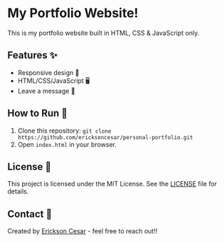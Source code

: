# My Portfolio Website!

This is my portfolio website built in HTML, CSS & JavaScript only.

## Features ✨

- Responsive design 📱
- HTML/CSS/JavaScript 🖥️
- Leave a message 💬

## How to Run 🚀

1. Clone this repository: `git clone https://github.com/ericksoncesar/personal-portfolio.git`
2. Open `index.html` in your browser.

## License 📄

This project is licensed under the MIT License. See the [LICENSE](./LICENSE) file for details.

## Contact 📧

Created by [Erickson Cesar](https://679dda16f3ac3847e1b76ad0--ericksoncesar.netlify.app/) - feel free to reach out!!
